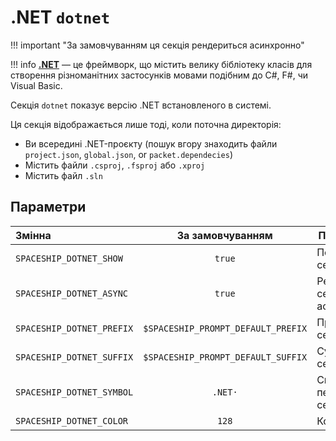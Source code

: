 # .NET `dotnet`

!!! important "За замовчуванням ця секція рендериться асинхронно"

!!! info
    [**.NET**](https://dotnet.microsoft.com/) — це фреймворк, що містить велику бібліотеку класів для створення різноманітних застосунків мовами подібним до C#, F#, чи Visual Basic.

Секція `dotnet` показує версію .NET встановленого в системі.

Ця секція відображається лише тоді, коли поточна директорія:

* Ви всередині .NET-проєкту (пошук вгору знаходить файли `project.json`, `global.json`, or `packet.dependecies`)
* Містить файли `.csproj`, `.fsproj` або `.xproj`
* Містить файл `.sln`

## Параметри

| Змінна                    |          За замовчуванням          | Пояснення                   |
|:------------------------- |:----------------------------------:| --------------------------- |
| `SPACESHIP_DOTNET_SHOW`   |               `true`               | Показати секцію             |
| `SPACESHIP_DOTNET_ASYNC`  |               `true`               | Рендерити секцію асинхронно |
| `SPACESHIP_DOTNET_PREFIX` | `$SPACESHIP_PROMPT_DEFAULT_PREFIX` | Префікс секції              |
| `SPACESHIP_DOTNET_SUFFIX` | `$SPACESHIP_PROMPT_DEFAULT_SUFFIX` | Суфікс секції               |
| `SPACESHIP_DOTNET_SYMBOL` |              `.NET·`               | Символ перед секцією        |
| `SPACESHIP_DOTNET_COLOR`  |               `128`                | Колір секції                |
